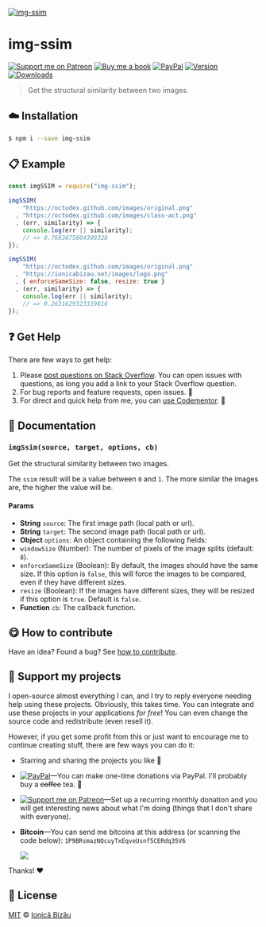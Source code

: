 
[![img-ssim](http://i.imgur.com/tXlhphU.png)](#)

# img-ssim

 [![Support me on Patreon][badge_patreon]][patreon] [![Buy me a book][badge_amazon]][amazon] [![PayPal][badge_paypal_donate]][paypal-donations] [![Version](https://img.shields.io/npm/v/img-ssim.svg)](https://www.npmjs.com/package/img-ssim) [![Downloads](https://img.shields.io/npm/dt/img-ssim.svg)](https://www.npmjs.com/package/img-ssim)

> Get the structural similarity between two images.

## :cloud: Installation

```sh
$ npm i --save img-ssim
```


## :clipboard: Example



```js
const imgSSIM = require("img-ssim");

imgSSIM(
    "https://octodex.github.com/images/original.png"
  , "https://octodex.github.com/images/class-act.png"
  , (err, similarity) => {
    console.log(err || similarity);
    // => 0.7683075604309328
});

imgSSIM(
    "https://octodex.github.com/images/original.png"
  , "https://ionicabizau.net/images/logo.png"
  , { enforceSameSize: false, resize: true }
  , (err, similarity) => {
    console.log(err || similarity);
    // => 0.2631629323319616
});
```

## :question: Get Help

There are few ways to get help:

 1. Please [post questions on Stack Overflow](https://stackoverflow.com/questions/ask). You can open issues with questions, as long you add a link to your Stack Overflow question.
 2. For bug reports and feature requests, open issues. :bug:
 3. For direct and quick help from me, you can [use Codementor](https://www.codementor.io/johnnyb). :rocket:


## :memo: Documentation


### `imgSsim(source, target, options, cb)`
Get the structural similarity between two images.

The `ssim` result will be a value between `0` and `1`. The more similar the images are, the higher the value will be.

#### Params
- **String** `source`: The first image path (local path or url).
- **String** `target`: The second image path (local path or url).
- **Object** `options`: An object containing the following fields:
 - `windowSize` (Number): The number of pixels of the image splits (default: `8`).
 - `enforceSameSize` (Boolean): By default, the images should have the same size. If this option is `false`, this will force the images to be compared, even if they have different sizes.
 - `resize` (Boolean): If the images have different sizes, they will be resized if this option is `true`. Default is `false`.
- **Function** `cb`: The callback function.



## :yum: How to contribute
Have an idea? Found a bug? See [how to contribute][contributing].


## :sparkling_heart: Support my projects

I open-source almost everything I can, and I try to reply everyone needing help using these projects. Obviously,
this takes time. You can integrate and use these projects in your applications *for free*! You can even change the source code and redistribute (even resell it).

However, if you get some profit from this or just want to encourage me to continue creating stuff, there are few ways you can do it:

 - Starring and sharing the projects you like :rocket:
 - [![PayPal][badge_paypal]][paypal-donations]—You can make one-time donations via PayPal. I'll probably buy a ~~coffee~~ tea. :tea:
 - [![Support me on Patreon][badge_patreon]][patreon]—Set up a recurring monthly donation and you will get interesting news about what I'm doing (things that I don't share with everyone).
 - **Bitcoin**—You can send me bitcoins at this address (or scanning the code below): `1P9BRsmazNQcuyTxEqveUsnf5CERdq35V6`

    ![](https://i.imgur.com/z6OQI95.png)

Thanks! :heart:



## :scroll: License

[MIT][license] © [Ionică Bizău][website]

[badge_patreon]: http://ionicabizau.github.io/badges/patreon.svg
[badge_amazon]: http://ionicabizau.github.io/badges/amazon.svg
[badge_paypal]: http://ionicabizau.github.io/badges/paypal.svg
[badge_paypal_donate]: http://ionicabizau.github.io/badges/paypal_donate.svg
[patreon]: https://www.patreon.com/ionicabizau
[amazon]: http://amzn.eu/hRo9sIZ
[paypal-donations]: https://www.paypal.com/cgi-bin/webscr?cmd=_s-xclick&hosted_button_id=RVXDDLKKLQRJW
[donate-now]: http://i.imgur.com/6cMbHOC.png

[license]: http://showalicense.com/?fullname=Ionic%C4%83%20Biz%C4%83u%20%3Cbizauionica%40gmail.com%3E%20(https%3A%2F%2Fionicabizau.net)&year=2016#license-mit
[website]: https://ionicabizau.net
[contributing]: /CONTRIBUTING.md
[docs]: /DOCUMENTATION.md
